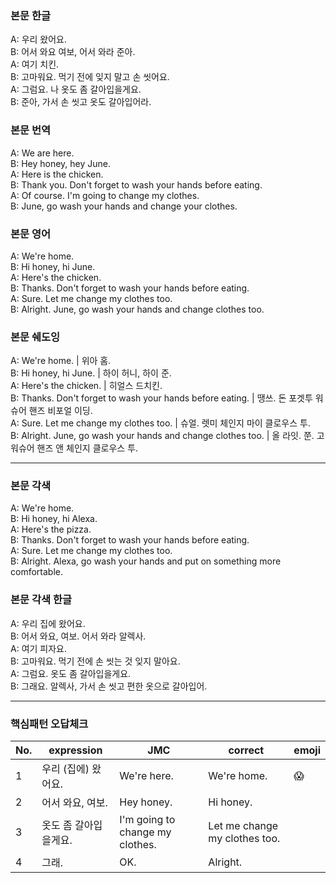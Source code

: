 ### 본문 한글
A: 우리 왔어요.  
B: 어서 와요 여보, 어서 와라 준아.  
A: 여기 치킨.  
B: 고마워요. 먹기 전에 잊지 말고 손 씻어요.  
A: 그럼요. 나 옷도 좀 갈아입을게요.  
B: 준아, 가서 손 씻고 옷도 갈아입어라.  


### 본문 번역
A: We are here.  
B: Hey honey, hey June.  
A: Here is the chicken.  
B: Thank you. Don't forget to wash your hands before eating.  
A: Of course. I'm going to change my clothes.  
B: June, go wash your hands and change your clothes.  


### 본문 영어
A: We're home.  
B: Hi honey, hi June.  
A: Here's the chicken.  
B: Thanks. Don't forget to wash your hands before eating.  
A: Sure. Let me change my clothes too.  
B: Alright. June, go wash your hands and change clothes too.


### 본문 쉐도잉
A: We're home. | 위아 홈.  
B: Hi honey, hi June. | 하이 허니, 하이 준.  
A: Here's the chicken. | 히얼스 드치킨.  
B: Thanks. Don't forget to wash your hands before eating. | 땡쓰. 돈 포겟투 워슈어 핸즈 비포얼 이딩.  
A: Sure. Let me change my clothes too. | 슈얼. 렛미 체인지 마이 클로우스 투.  
B: Alright. June, go wash your hands and change clothes too. | 올 라잇. 쭌. 고 워슈어 핸즈 앤 체인지 클로우스 투.

---

### 본문 각색
A: We're home.  
B: Hi honey, hi Alexa.  
A: Here's the pizza.  
B: Thanks. Don't forget to wash your hands before eating.  
A: Sure. Let me change my clothes too.  
B: Alright. Alexa, go wash your hands and put on something more comfortable.


### 본문 각색 한글
A: 우리 집에 왔어요.  
B: 어서 와요, 여보. 어서 와라 알렉사.  
A: 여기 피자요.  
B: 고마워요. 먹기 전에 손 씻는 것 잊지 말아요.  
A: 그럼요. 옷도 좀 갈아입을게요.  
B: 그래요. 알렉사, 가서 손 씻고 편한 옷으로 갈아입어.

---

### 핵심패턴 오답체크

| No. | expression | JMC | correct | emoji |
| --- | --- | --- | --- | --- |
| 1 | 우리 (집에) 왔어요. | We're here. | We're home. | :scream: |
| 2 | 어서 와요, 여보. | Hey honey. | Hi honey. | |
| 3 | 옷도 좀 갈아입을게요. | I'm going to change my clothes. | Let me change my clothes too. | |
| 4 | 그래. | OK. | Alright. | |
